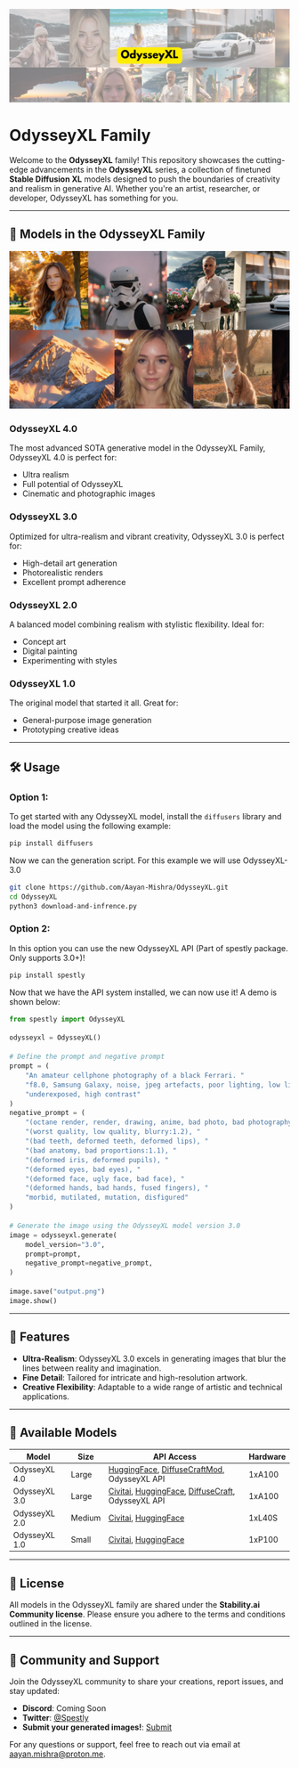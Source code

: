 ![Header](https://raw.githubusercontent.com/Aayan-Mishra/Images/refs/heads/main/API%20(1).png)

# OdysseyXL Family

Welcome to the **OdysseyXL** family! This repository showcases the cutting-edge advancements in the **OdysseyXL** series, a collection of finetuned **Stable Diffusion XL** models designed to push the boundaries of creativity and realism in generative AI. Whether you're an artist, researcher, or developer, OdysseyXL has something for you.

---

## 🚀 Models in the OdysseyXL Family

![4.0-Grid](https://raw.githubusercontent.com/Aayan-Mishra/Images/refs/heads/main/4.0-Grid.png)

### **OdysseyXL 4.0**
The most advanced SOTA generative model in the OdysseyXL Family, OdysseyXL 4.0 is perfect for:
- Ultra realism
- Full potential of OdysseyXL
- Cinematic and photographic images

### **OdysseyXL 3.0**
Optimized for ultra-realism and vibrant creativity, OdysseyXL 3.0 is perfect for:
- High-detail art generation
- Photorealistic renders
- Excellent prompt adherence

### **OdysseyXL 2.0**
A balanced model combining realism with stylistic flexibility. Ideal for:
- Concept art
- Digital painting
- Experimenting with styles

### **OdysseyXL 1.0**
The original model that started it all. Great for:
- General-purpose image generation
- Prototyping creative ideas

---

## 🛠️ Usage
### Option 1:
To get started with any OdysseyXL model, install the `diffusers` library and load the model using the following example:

```bash
pip install diffusers
```

Now we can the generation script. For this example we will use OdysseyXL-3.0

```bash
git clone https://github.com/Aayan-Mishra/OdysseyXL.git
cd OdysseyXL
python3 download-and-infrence.py
```
### Option 2:
In this option you can use the new OdysseyXL API (Part of spestly package. Only supports 3.0+)!

```bash
pip install spestly
```

Now that we have the API system installed, we can now use it! A demo is shown below:

```python
from spestly import OdysseyXL

odysseyxl = OdysseyXL()

# Define the prompt and negative prompt
prompt = (
    "An amateur cellphone photography of a black Ferrari. "
    "f8.0, Samsung Galaxy, noise, jpeg artefacts, poor lighting, low light, "
    "underexposed, high contrast"
)
negative_prompt = (
    "(octane render, render, drawing, anime, bad photo, bad photography:1.3), "
    "(worst quality, low quality, blurry:1.2), "
    "(bad teeth, deformed teeth, deformed lips), "
    "(bad anatomy, bad proportions:1.1), "
    "(deformed iris, deformed pupils), "
    "(deformed eyes, bad eyes), "
    "(deformed face, ugly face, bad face), "
    "(deformed hands, bad hands, fused fingers), "
    "morbid, mutilated, mutation, disfigured"
)

# Generate the image using the OdysseyXL model version 3.0
image = odysseyxl.generate(
    model_version="3.0",
    prompt=prompt,
    negative_prompt=negative_prompt,
)

image.save("output.png")
image.show()
```

---

## 🌟 Features

- **Ultra-Realism**: OdysseyXL 3.0 excels in generating images that blur the lines between reality and imagination.
- **Fine Detail**: Tailored for intricate and high-resolution artwork.
- **Creative Flexibility**: Adaptable to a wide range of artistic and technical applications.

---

## 📂 Available Models

| Model          | Size       | API Access               | Hardware |
|----------------|------------|--------------------------|---------------|
|OdysseyXL 4.0   | Large      | [HuggingFace](https://huggingface.co/Spestly/OdysseyXL-4.0), [DiffuseCraftMod](https://huggingface.co/spaces/John6666/DiffuseCraftMod), OdysseyXL API | 1xA100
| OdysseyXL 3.0 | Large      | [Civitai](https://civitai.com/models/1055457/odysseyxl), [HuggingFace](https://huggingface.co/Spestly/OdysseyXL-3.0), [DiffuseCraft](https://huggingface.co/spaces/r3gm/DiffuseCraft), OdysseyXL API     | 1xA100     |
| OdysseyXL 2.0 | Medium     | [Civitai](https://civitai.com/models/1055457?modelVersionId=1187743), [HuggingFace](https://huggingface.co/Spestly/OdysseyXL-2.0)  | 1xL40S  |
| OdysseyXL 1.0 | Small      | [Civitai](https://civitai.com/models/1055457?modelVersionId=1187335), [HuggingFace](https://huggingface.co/Spestly/OdysseyXL-1.0)  | 1xP100  |

---

## 📖 License

All models in the OdysseyXL family are shared under the **Stability.ai Community license**. Please ensure you adhere to the terms and conditions outlined in the license.

---

## 📢 Community and Support

Join the OdysseyXL community to share your creations, report issues, and stay updated:

- **Discord**: Coming Soon
- **Twitter**: [@Spestly](https://twitter.com/Spestly)
- **Submit your generated images!**: [Submit](https://tally.so/r/mZPblv)

For any questions or support, feel free to reach out via email at [aayan.mishra@proton.me](mailto:aayan.mishra@proton.me).

